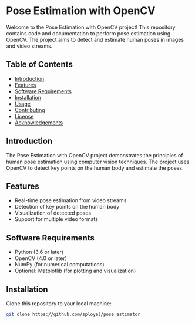 # Pose Estimation with OpenCV

Welcome to the Pose Estimation with OpenCV project! This repository contains code and documentation to perform pose estimation using OpenCV. The project aims to detect and estimate human poses in images and video streams.

## Table of Contents
- [Introduction](#introduction)
- [Features](#features)
- [Software Requirements](#software-requirements)
- [Installation](#installation)
- [Usage](#usage)
- [Contributing](#contributing)
- [License](#license)
- [Acknowledgements](#acknowledgements)

## Introduction
The Pose Estimation with OpenCV project demonstrates the principles of human pose estimation using computer vision techniques. The project uses OpenCV to detect key points on the human body and estimate the poses.

## Features
- Real-time pose estimation from video streams
- Detection of key points on the human body
- Visualization of detected poses
- Support for multiple video formats

## Software Requirements
- Python (3.6 or later)
- OpenCV (4.0 or later)
- NumPy (for numerical computations)
- Optional: Matplotlib (for plotting and visualization)

## Installation
Clone this repository to your local machine:
```bash
git clone https://github.com/sployal/pose_estimator
